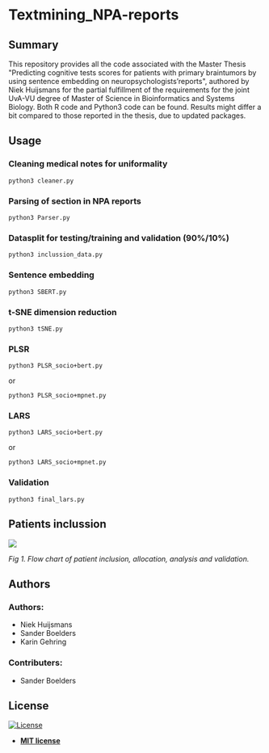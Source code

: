 # Textmining_NPA-reports

## Summary

This repository provides all the code associated with the Master Thesis "Predicting cognitive tests scores for patients with primary braintumors by using sentence
embedding on neuropsychologists’reports", authored by Niek Huijsmans for the partial fulfillment of the requirements for the joint UvA-VU degree of Master of 
Science in Bioinformatics and Systems Biology. Both R code and Python3 code can be found. Results might differ a bit compared to those reported in the thesis, due
to updated packages.

## Usage
### Cleaning medical notes for uniformality
```
python3 cleaner.py
```
### Parsing of section in NPA reports
```
python3 Parser.py
```
### Datasplit for testing/training and validation (90%/10%)
```
python3 inclussion_data.py
```
### Sentence embedding
```
python3 SBERT.py
```
### t-SNE dimension reduction
```
python3 tSNE.py
```
### PLSR
```
python3 PLSR_socio+bert.py
```
or
```
python3 PLSR_socio+mpnet.py
```
### LARS
```
python3 LARS_socio+bert.py
```
or
```
python3 LARS_socio+mpnet.py
```
### Validation
```
python3 final_lars.py
```
## Patients inclussion
<img src="./figures/Minor 1.png">

*Fig 1. Flow chart of patient inclusion, allocation, analysis and validation.*

## Authors ##
### Authors: ###
- Niek Huijsmans
- Sander Boelders
- Karin Gehring

### Contributers: ###
- Sander Boelders

## License

[![License](http://img.shields.io/:license-mit-blue.svg?style=flat-square)](http://badges.mit-license.org)

- **[MIT license](http://opensource.org/licenses/mit-license.php)**

